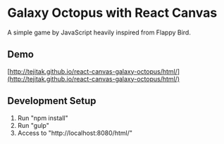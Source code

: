 # Galaxy Octopus with React Canvas 

A simple game by JavaScript heavily inspired from Flappy Bird.  

## Demo
[http://tejitak.github.io/react-canvas-galaxy-octopus/html/](http://tejitak.github.io/react-canvas-galaxy-octopus/html/)  

## Development Setup  
1. Run "npm install"
2. Run "gulp"
3. Access to "http://localhost:8080/html/"

